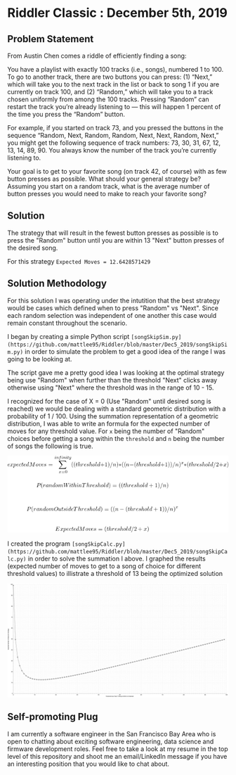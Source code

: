 # Riddler Classic : December 5th, 2019




## Problem Statement

From Austin Chen comes a riddle of efficiently finding a song:

You have a playlist with exactly 100 tracks (i.e., songs), numbered 1 to 100. To go to another track, there are two buttons you can press: (1) “Next,” which will take you to the next track in the list or back to song 1 if you are currently on track 100, and (2) “Random,” which will take you to a track chosen uniformly from among the 100 tracks. Pressing “Random” can restart the track you’re already listening to — this will happen 1 percent of the time you press the “Random” button.

For example, if you started on track 73, and you pressed the buttons in the sequence “Random, Next, Random, Random, Next, Next, Random, Next,” you might get the following sequence of track numbers: 73, 30, 31, 67, 12, 13, 14, 89, 90. You always know the number of the track you’re currently listening to.

Your goal is to get to your favorite song (on track 42, of course) with as few button presses as possible. What should your general strategy be? Assuming you start on a random track, what is the average number of button presses you would need to make to reach your favorite song?


## Solution

The strategy that will result in the fewest button presses as possible is to press the "Random" button until you are within 13 "Next" button presses of the desired song. 

For this strategy `Expected Moves = 12.6428571429`


## Solution Methodology

For this solution I was operating under the intutition that the best strategy would be cases which defined when to press "Random" vs "Next".  Since each random selection was independent of one another this case would remain constant throughout the scenario.

I began by creating a simple Python script `[songSkipSim.py](https://github.com/mattlee95/Riddler/blob/master/Dec5_2019/songSkipSim.py)` in order to simulate the problem to get a good idea of the range I was going to be looking at.

The script gave me a pretty good idea I was looking at the optimal strategy being use "Random" when further than the threshold "Next" clicks away otherwise using "Next" where the threshold was in the range of 10 - 15.
  
I recognized for the case of X = 0 (Use "Random" until desired song is reached) we would be dealing with a standard geometric distribution with a probability of 1 / 100.  Using the summation representation of a geometric distribution, I was able to write an formula for the expected number of moves for any threshold value. For `x` being the number of "Random" choices before getting a song within the `threshold` and `n` being the number of songs the following is true.

![Image: Summation Formula](https://github.com/mattlee95/Riddler/blob/master/Dec5_2019/summationFormula.png)

I created the program `[songSkipCalc.py](https://github.com/mattlee95/Riddler/blob/master/Dec5_2019/songSkipCalc.py)` in order to solve the summation I above.  I graphed the results (expected number of moves to get to a song of choice for different threshold values) to illistrate a threshold of 13 being the optimized solution

![Graph: Relationship Between Threshold and Expected Moves](https://github.com/mattlee95/Riddler/blob/master/Dec5_2019/100SongsFull.png)

## Self-promoting Plug

I am currently a software engineer in the San Francisco Bay Area who is open to chatting about exciting software engineering, data science and firmware development roles.  Feel free to take a look at my resume in the top level of this repository and shoot me an email/LinkedIn message if you have an interesting position that you would like to chat about.
